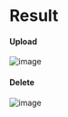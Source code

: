 # Result

#### Upload
![image](https://github.com/user-attachments/assets/e957aef5-bea6-49a1-b140-97620ed88ba2)

#### Delete
![image](https://github.com/user-attachments/assets/4021fbeb-6ec4-4bdf-a7db-e35eb500c9f7)
